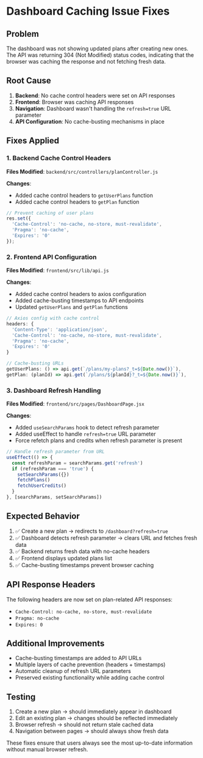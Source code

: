 # Dashboard Caching Issue Fixes

## Problem
The dashboard was not showing updated plans after creating new ones. The API was returning 304 (Not Modified) status codes, indicating that the browser was caching the response and not fetching fresh data.

## Root Cause
1. **Backend**: No cache control headers were set on API responses
2. **Frontend**: Browser was caching API responses
3. **Navigation**: Dashboard wasn't handling the `refresh=true` URL parameter
4. **API Configuration**: No cache-busting mechanisms in place

## Fixes Applied

### 1. Backend Cache Control Headers
**Files Modified**: `backend/src/controllers/planController.js`

**Changes**:
- Added cache control headers to `getUserPlans` function
- Added cache control headers to `getPlan` function

```javascript
// Prevent caching of user plans
res.set({
  'Cache-Control': 'no-cache, no-store, must-revalidate',
  'Pragma': 'no-cache',
  'Expires': '0'
});
```

### 2. Frontend API Configuration
**Files Modified**: `frontend/src/lib/api.js`

**Changes**:
- Added cache control headers to axios configuration
- Added cache-busting timestamps to API endpoints
- Updated `getUserPlans` and `getPlan` functions

```javascript
// Axios config with cache control
headers: {
  'Content-Type': 'application/json',
  'Cache-Control': 'no-cache, no-store, must-revalidate',
  'Pragma': 'no-cache',
  'Expires': '0'
}

// Cache-busting URLs
getUserPlans: () => api.get(`/plans/my-plans?_t=${Date.now()}`),
getPlan: (planId) => api.get(`/plans/${planId}?_t=${Date.now()}`),
```

### 3. Dashboard Refresh Handling
**Files Modified**: `frontend/src/pages/DashboardPage.jsx`

**Changes**:
- Added `useSearchParams` hook to detect refresh parameter
- Added useEffect to handle `refresh=true` URL parameter
- Force refetch plans and credits when refresh parameter is present

```javascript
// Handle refresh parameter from URL
useEffect(() => {
  const refreshParam = searchParams.get('refresh')
  if (refreshParam === 'true') {
    setSearchParams({})
    fetchPlans()
    fetchUserCredits()
  }
}, [searchParams, setSearchParams])
```

## Expected Behavior
1. ✅ Create a new plan → redirects to `/dashboard?refresh=true`
2. ✅ Dashboard detects refresh parameter → clears URL and fetches fresh data
3. ✅ Backend returns fresh data with no-cache headers
4. ✅ Frontend displays updated plans list
5. ✅ Cache-busting timestamps prevent browser caching

## API Response Headers
The following headers are now set on plan-related API responses:
- `Cache-Control: no-cache, no-store, must-revalidate`
- `Pragma: no-cache`
- `Expires: 0`

## Additional Improvements
- Cache-busting timestamps are added to API URLs
- Multiple layers of cache prevention (headers + timestamps)
- Automatic cleanup of refresh URL parameters
- Preserved existing functionality while adding cache control

## Testing
1. Create a new plan → should immediately appear in dashboard
2. Edit an existing plan → changes should be reflected immediately
3. Browser refresh → should not return stale cached data
4. Navigation between pages → should always show fresh data

These fixes ensure that users always see the most up-to-date information without manual browser refresh.
